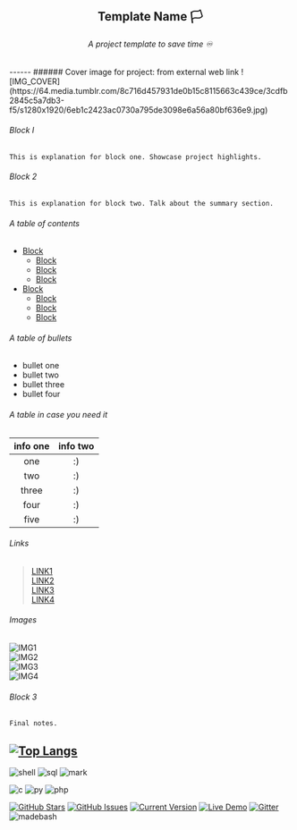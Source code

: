 <h2 align="center">
Template Name 🏳️
</h2>
<h6 align="center">
A project template to save time ♾
</h6>
------
###### Cover image for project: from external web link 
![IMG_COVER](https://64.media.tumblr.com/8c716d457931de0b15c8115663c439ce/3cdfb2845c5a7db3-f5/s1280x1920/6eb1c2423ac0730a795de3098e6a56a80bf636e9.jpg)

###### Block I 

```
This is explanation for block one. Showcase project highlights.
```

###### Block 2 

```
This is explanation for block two. Talk about the summary section.
```

###### A table of contents

- [Block](#######-Block-I)
    * [Block](#######-Block-2)
    * [Block](#######-Block-2)
    * [Block](#######-Block-2)
- [Block](#######-Block-I)
    * [Block](#######-Block-2)
    * [Block](#######-Block-2)
    * [Block](#######-Block-2)

###### A table of bullets

- bullet one
- bullet two
- bullet three
- bullet four

###### A table in case you need it 

| info one | info two |
|:---------:|:-----------------:|
|one | :) |
|two | :) |
|three| :) |
|four| :) |
|five| :) |

###### Links 

>[LINK1](https://)  
>[LINK2](https://)  
>[LINK3](https://)  
>[LINK4](https://)  

###### Images

![IMG1](PATH_TO_IMG)  
![IMG2](PATH_TO_IMG)  
![IMG3](PATH_TO_IMG)  
![IMG4](PATH_TO_IMG)  


###### Block 3 

```
Final notes.
```
[![Top Langs](https://github-readme-stats.vercel.app/api/top-langs/?username=m4r11&langs_count=8&layout=compact&theme=dark)](https://github.com/m4r11/github-readme-stats)
---  

![shell](https://img.shields.io/badge/Shell_Script-121011?style=for-the-badge&logo=gnu-bash&logoColor=white)
![sql](https://img.shields.io/badge/MySQL-00000F?style=for-the-badge&logo=mysql&logoColor=white)
![mark](https://img.shields.io/badge/Markdown-000000?style=for-the-badge&logo=markdown&logoColor=white)

![c](https://img.shields.io/badge/C-00599C?style=for-the-badge&logo=c&logoColor=white)
![py](https://img.shields.io/badge/Python-14354C?style=for-the-badge&logo=python&logoColor=white)
![php](https://img.shields.io/badge/PHP-777BB4?style=for-the-badge&logo=php&logoColor=white)

[![GitHub Stars](https://img.shields.io/github/stars/IgorAntun/node-chat.svg)](https://github.com/m4r11/Template-Project)
[![GitHub Issues](https://img.shields.io/github/issues/IgorAntun/node-chat.svg)](https://github.com/m4r11/Template-Project/issues)
[![Current Version](https://img.shields.io/badge/version-1.0.7-green.svg)](https://github.com/m4r11/Template-Project)
[![Live Demo](https://img.shields.io/badge/demo-online-green.svg)](https://github.com/m4r11/Template-Project)
[![Gitter](https://badges.gitter.im/Join%20Chat.svg)](https://github.com/m4r11/Template-Project?utm_source=badge&utm_medium=badge&utm_campaign=pr-badge)
![madebash](https://img.shields.io/badge/Made%20with-Bash-1f425f.svg)
